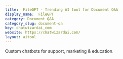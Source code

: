 ```yaml
---
title:  FileGPT - Trending AI tool for Document Q&A
display_name:  FileGPT
category: Document Q&A
category_slug: document-qa
key: chatwizardai_com
website: https://chatwizardai.com/
layout: aitool
---
```


Custom chatbots for support, marketing & education.
